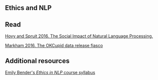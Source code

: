 Ethics and NLP
-------------------------

## Read
[Hovy and Spruit 2016. The Social Impact of Natural Language Processing.](https://www.aclweb.org/anthology/P16-2096.pdf)

[Markham 2016. The OKCupid data release fiasco](https://points.datasociety.net/okcupid-data-release-fiasco-ba0388348cd#.gmxe25gj9)

## Additional resources

[Emily Bender's *Ethics in NLP* course syllabus](http://faculty.washington.edu/ebender/2019_575/)
